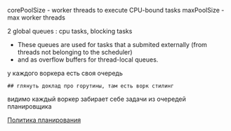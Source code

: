 corePoolSize - worker threads to execute CPU-bound tasks
maxPoolSize - max worker threads

2 global queues : cpu tasks, blocking tasks

* These queues are used for tasks that a submited externally (from threads not belonging to the scheduler)  
* and as overflow buffers for thread-local queues.

у каждого воркера есть своя очередь

	## глянуть доклад про горутины, там есть ворк стилинг 

видимо каждый воркер забирает себе задачи из очередей планировщика

<u>Политика планирования</u>

